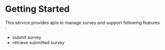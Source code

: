 # Getting Started

This service provides apis to manage survey and support following features :
* submit survey
* retrieve submitted survey


